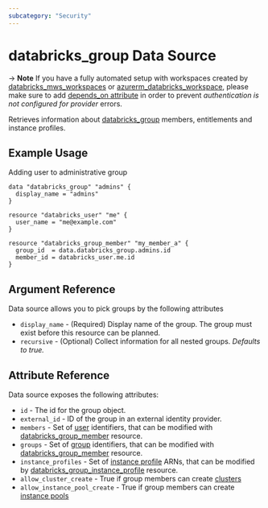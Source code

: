 ```yaml
---
subcategory: "Security"
---
```

# databricks_group Data Source

-> **Note** If you have a fully automated setup with workspaces created by [databricks_mws_workspaces](../resources/mws_workspaces.md) or [azurerm_databricks_workspace](https://registry.terraform.io/providers/hashicorp/azurerm/latest/docs/resources/databricks_workspace), please make sure to add [depends_on attribute](../index.md#data-resources-and-authentication-is-not-configured-errors) in order to prevent _authentication is not configured for provider_ errors.

Retrieves information about [databricks_group](../resources/group.md) members, entitlements and instance profiles.

## Example Usage

Adding user to administrative group

```hcl
data "databricks_group" "admins" {
  display_name = "admins"
}

resource "databricks_user" "me" {
  user_name = "me@example.com"
}

resource "databricks_group_member" "my_member_a" {
  group_id  = data.databricks_group.admins.id
  member_id = databricks_user.me.id
}
```

## Argument Reference

Data source allows you to pick groups by the following attributes

* `display_name` - (Required) Display name of the group. The group must exist before this resource can be planned.
* `recursive` - (Optional) Collect information for all nested groups. *Defaults to true.*

## Attribute Reference

Data source exposes the following attributes:

* `id` -  The id for the group object.
* `external_id` - ID of the group in an external identity provider.
* `members` - Set of [user](../resources/user.md) identifiers, that can be modified with [databricks_group_member](../resources/group_member.md) resource.
* `groups` - Set of [group](../resources/group.md) identifiers, that can be modified with [databricks_group_member](../resources/group_member.md) resource.
* `instance_profiles` - Set of [instance profile](../resources/instance_profile.md) ARNs, that can be modified by [databricks_group_instance_profile](../resources/group_instance_profile.md) resource.
* `allow_cluster_create` - True if group members can create [clusters](../resources/cluster.md)
* `allow_instance_pool_create` - True if group members can create [instance pools](../resources/instance_pool.md)
